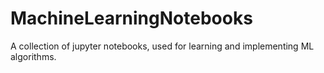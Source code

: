 # MachineLearningNotebooks
A collection of jupyter notebooks, used for learning and implementing ML algorithms. 
